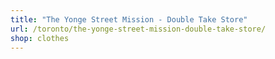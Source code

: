 ```yaml
---
title: "The Yonge Street Mission - Double Take Store"
url: /toronto/the-yonge-street-mission-double-take-store/
shop: clothes
---
```

